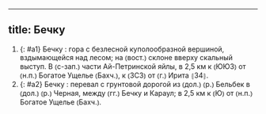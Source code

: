 
---
title: Бечку
---
1. {: #a1} Бечку
: гора с безлесной куполообразной вершиной, вздымающейся над лесом; на ⦅вост.⦆ склоне вверху скальный выступ. В ⦅с-зап.⦆ части Ай-Петринской яйлы, в 2,5 км к ⦅ЮЮЗ⦆ от ⦅н.п.⦆ Богатое Ущелье ⦅Бахч.⦆, к ⦅ЗСЗ⦆ от ⦅г.⦆ Ирита ⦃З4⦄.
2. {: #a2} Бечку
: перевал с грунтовой дорогой из ⦅дол.⦆ ⦅р.⦆ Бельбек в ⦅дол.⦆ ⦅р.⦆ Черная, между ⦅гг.⦆ Бечку и Караул; в 2,5 км к ⦅Ю⦆ от ⦅н.п.⦆ Богатое Ущелье ⦅Бахч.⦆.
